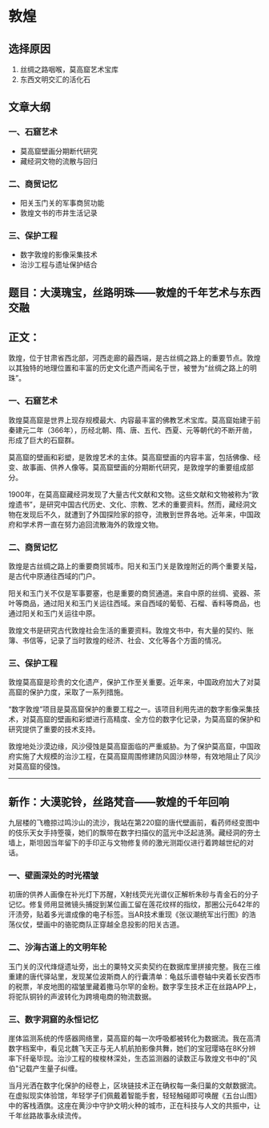 # 敦煌

## 选择原因
1. 丝绸之路咽喉，莫高窟艺术宝库
2. 东西文明交汇的活化石

## 文章大纲
### 一、石窟艺术
- 莫高窟壁画分期断代研究
- 藏经洞文物的流散与回归

### 二、商贸记忆
- 阳关玉门关的军事商贸功能
- 敦煌文书的市井生活记录

### 三、保护工程
- 数字敦煌的影像采集技术
- 治沙工程与遗址保护结合

## 题目：大漠瑰宝，丝路明珠——敦煌的千年艺术与东西交融

## 正文：

敦煌，位于甘肃省西北部，河西走廊的最西端，是古丝绸之路上的重要节点。敦煌以其独特的地理位置和丰富的历史文化遗产而闻名于世，被誉为“丝绸之路上的明珠”。

### 一、石窟艺术

敦煌莫高窟是世界上现存规模最大、内容最丰富的佛教艺术宝库。莫高窟始建于前秦建元二年（366年），历经北朝、隋、唐、五代、西夏、元等朝代的不断开凿，形成了巨大的石窟群。

莫高窟的壁画和彩塑，是敦煌艺术的主体。莫高窟壁画的内容丰富，包括佛像、经变、故事画、供养人像等。莫高窟壁画的分期断代研究，是敦煌学的重要组成部分。

1900年，在莫高窟藏经洞发现了大量古代文献和文物。这些文献和文物被称为“敦煌遗书”，是研究中国古代历史、文化、宗教、艺术的重要资料。然而，藏经洞文物在发现后不久，就遭到了外国探险家的掠夺，流散到世界各地。近年来，中国政府和学术界一直在努力追回流散海外的敦煌文物。

### 二、商贸记忆

敦煌是古丝绸之路上的重要商贸城市。阳关和玉门关是敦煌附近的两个重要关隘，是古代中原通往西域的门户。

阳关和玉门关不仅是军事要塞，也是重要的商贸通道。来自中原的丝绸、瓷器、茶叶等商品，通过阳关和玉门关运往西域。来自西域的葡萄、石榴、香料等商品，也通过阳关和玉门关运往中原。

敦煌文书是研究古代敦煌社会生活的重要资料。敦煌文书中，有大量的契约、账簿、书信等，记录了当时敦煌的经济、社会、文化等各个方面的情况。

### 三、保护工程

敦煌莫高窟是珍贵的文化遗产，保护工作至关重要。近年来，中国政府加大了对莫高窟的保护力度，采取了一系列措施。

“数字敦煌”项目是莫高窟保护的重要工程之一。该项目利用先进的数字影像采集技术，对莫高窟的壁画和彩塑进行高精度、全方位的数字化记录，为莫高窟的保护和研究提供了重要的技术支持。

敦煌地处沙漠边缘，风沙侵蚀是莫高窟面临的严重威胁。为了保护莫高窟，中国政府实施了大规模的治沙工程，在莫高窟周围修建防风固沙林带，有效地阻止了风沙对莫高窟的侵蚀。

---

## 新作：大漠驼铃，丝路梵音——敦煌的千年回响

九层楼的飞檐掠过鸣沙山的流沙，我站在第220窟的唐代壁画前，看药师经变图中的伎乐天女手持箜篌，她们的飘带在数字扫描仪的蓝光中泛起涟漪。藏经洞的夯土墙上，斯坦因当年留下的手印正与文物修复师的激光测距仪进行着跨越世纪的对话。

### 一、壁画深处的时光褶皱

初唐的供养人画像在补光灯下苏醒，X射线荧光光谱仪正解析朱砂与青金石的分子记忆。修复师用显微镜头捕捉到某位画工留在莲花纹样的指纹，那圈公元642年的汗渍旁，贴着多光谱成像的电子标签。当AR技术重现《张议潮统军出行图》的浩荡仪仗，壁画中的骆驼商队正穿越全息投影的阳关古道。

### 二、沙海古道上的文明年轮

玉门关的汉代烽燧遗址旁，出土的粟特文买卖契约在数据库里拼接完整。我在三维重建的唐代驿站里，发现某位波斯商人的行囊清单：龟兹乐谱卷轴中夹着长安西市的税票，羊皮地图的褶皱里藏着撒马尔罕的金粉。数字孪生技术正在丝路APP上，将驼队铜铃的声波转化为跨境电商的物流数据。

### 三、数字洞窟的永恒记忆

崖体监测系统的传感器网络里，莫高窟的每一次呼吸都被转化为数据流。我在高清数字档案中，看见北魏飞天正与无人机航拍影像共舞，她们的宝冠璎珞在8K分辨率下纤毫毕现。治沙工程的梭梭林深处，生态监测器的读数正与敦煌文书中的"风伯"记载产生量子纠缠。

当月光洒在数字化保护的经卷上，区块链技术正在确权每一条归巢的文献数据流。在虚拟现实体验馆，年轻学子们佩戴着智能手套，轻轻触碰即可唤醒《五台山图》中的客栈酒旗。这座在黄沙中守护文明火种的城市，正在科技与人文的共振中，让千年丝路故事永续流传。